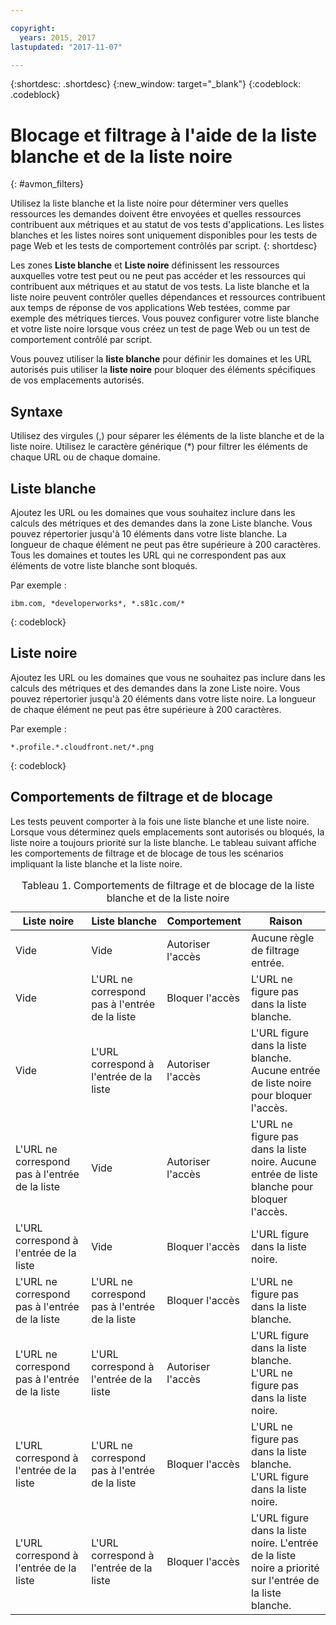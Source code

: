 ```yaml
---

copyright:
  years: 2015, 2017
lastupdated: "2017-11-07"

---
```


{:shortdesc: .shortdesc}
{:new_window: target="_blank"}
{:codeblock: .codeblock}

# Blocage et filtrage à l'aide de la liste blanche et de la liste noire
{: #avmon_filters}

Utilisez la liste blanche et la liste noire pour déterminer vers quelles ressources les demandes doivent être envoyées et quelles ressources contribuent aux métriques et au statut de vos
tests d'applications. Les listes blanches et les listes noires sont uniquement disponibles pour les tests de page Web et les tests de comportement contrôlés par script.
{: shortdesc}

Les zones **Liste blanche** et **Liste noire** définissent les ressources auxquelles votre test peut ou ne peut pas accéder et les ressources qui
contribuent aux métriques et au statut de vos tests. La liste blanche et la liste noire peuvent contrôler quelles dépendances et ressources contribuent aux temps de réponse de vos applications
Web testées, comme par exemple des métriques tierces. Vous pouvez configurer votre liste blanche et votre liste noire lorsque vous créez un test de page Web ou un test de comportement
contrôlé par script.

Vous pouvez utiliser la **liste blanche** pour définir les domaines et les URL autorisés puis utiliser la **liste noire** pour bloquer des éléments
spécifiques de vos emplacements autorisés.

## Syntaxe

Utilisez des virgules (,) pour séparer les éléments de la liste blanche et de la liste noire. Utilisez le caractère générique (\*) pour filtrer les éléments de chaque URL ou de chaque
domaine.

## Liste blanche

Ajoutez les URL ou les domaines que vous souhaitez inclure dans les calculs des métriques et des demandes dans la zone Liste blanche. Vous pouvez répertorier jusqu'à 10 éléments dans
votre liste blanche. La longueur de chaque élément ne peut pas être supérieure à 200 caractères. Tous les domaines et toutes les URL qui ne correspondent pas aux éléments de votre liste blanche
sont bloqués.

Par exemple :
```
ibm.com, *developerworks*, *.s81c.com/*
```
{: codeblock}

## Liste noire

Ajoutez les URL ou les domaines que vous ne souhaitez pas inclure dans les calculs des métriques et des demandes dans la zone Liste noire. Vous pouvez répertorier jusqu'à 20 éléments dans
votre liste noire. La longueur de chaque élément ne peut pas être supérieure à 200 caractères. 

Par exemple :
```
*.profile.*.cloudfront.net/*.png
```
{: codeblock}

## Comportements de filtrage et de blocage

Les tests peuvent comporter à la fois une liste blanche et une liste noire. Lorsque vous déterminez quels emplacements sont autorisés ou bloqués, la liste noire a toujours priorité sur
la liste blanche. Le tableau suivant affiche les comportements de filtrage et de blocage de tous les scénarios impliquant la liste blanche et la liste noire.

<table id="avmon_whitelist_blacklist__table_gyg_vvp_fbb">
<caption>Tableau 1. Comportements de filtrage et de blocage de la liste blanche et de la liste noire</caption>
<thead>
<tr>
<th>Liste noire</th>
<th>Liste blanche</th>
<th>Comportement</th>
<th>Raison</th>
</tr>
</thead>
<tbody>
<tr>
<td>Vide</td>
<td>Vide</td>
<td>Autoriser l'accès</td>
<td>Aucune règle de filtrage entrée.</td>
</tr>
<tr>
<td>Vide</td>
<td>L'URL ne correspond pas à l'entrée de la liste</td>
<td>Bloquer l'accès</td>
<td>L'URL ne figure pas dans la liste blanche.</td>
</tr>
<tr>
<td>Vide</td>
<td>L'URL correspond à l'entrée de la liste</td>
<td>Autoriser l'accès</td>
<td>L'URL figure dans la liste blanche. Aucune entrée de liste noire pour bloquer l'accès.</td>
</tr>
<tr>
<td>L'URL ne correspond pas à l'entrée de la liste</td>
<td>Vide</td>
<td>Autoriser l'accès</td>
<td>L'URL ne figure pas dans la liste noire. Aucune entrée de liste blanche pour bloquer l'accès.</td>
</tr>
<tr>
<td>L'URL correspond à l'entrée de la liste</td>
<td>Vide</td>
<td>Bloquer l'accès</td>
<td>L'URL figure dans la liste noire.</td>
</tr>
<tr>
<td>L'URL ne correspond pas à l'entrée de la liste</td>
<td>L'URL ne correspond pas à l'entrée de la liste</td>
<td>Bloquer l'accès</td>
<td>L'URL ne figure pas dans la liste blanche.</td>
</tr>
<tr>
<td>L'URL ne correspond pas à l'entrée de la liste</td>
<td>L'URL correspond à l'entrée de la liste</td>
<td>Autoriser l'accès</td>
<td>L'URL figure dans la liste blanche. L'URL ne figure pas dans la liste noire. </td>
</tr>
<tr>
<td>L'URL correspond à l'entrée de la liste</td>
<td>L'URL ne correspond pas à l'entrée de la liste</td>
<td>Bloquer l'accès</td>
<td>L'URL ne figure pas dans la liste blanche. L'URL figure dans la liste noire.</td>
</tr>
<tr>
<td>L'URL correspond à l'entrée de la liste</td>
<td>L'URL correspond à l'entrée de la liste</td>
<td>Bloquer l'accès</td>
<td>L'URL figure dans la liste noire. L'entrée de la liste noire a priorité sur l'entrée de la liste blanche.</td>
</tr>
</tbody>
</table>
